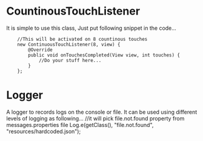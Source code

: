 # CountinousTouchListener
It is simple to use this class, Just put following snippet in the code...

        //This will be activated on 8 countinous touches
        new ContinuousTouchListener(8, view) {
            @Override
            public void onTouchesCompleted(View view, int touches) {
                //Do your stuff here...
            }
        };
# Logger
A logger to records logs on the console or file. It can be used using different levels of logging as following...
        //it will pick file.not.found property from messages.properties file
        Log.e(getClass(), "file.not.found", "resources/hardcoded.json");
